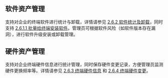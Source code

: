 ## 软件资产管理
支持对企业的终端软件进行统计与卸载，详情请参见 [2.6.2 软件统计及卸载](#2.6.2-软件统计及卸载)，同时支持 [2.6.1.1 批量给终端安装软件](#2.6.1.1-批量给终端安装软件)。管理员可根据软件风险（如软件版本存在漏洞），进行软件升级安装或卸载管理。
## 硬件资产管理
支持对企业终端硬件信息进行统计管理，同时保存硬件变更记录，方便管理员监测硬件更换频率等。详情请参见 [2.6.3 终端硬件信息](#2.6.3-终端硬件信息) 和 [2.6.4 终端硬件变更](#2.6.4-终端硬件变更)。